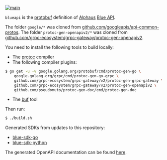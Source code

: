 [![main](https://github.com/alphauslabs/blueapi/actions/workflows/main.yml/badge.svg)](https://github.com/alphauslabs/blueapi/actions/workflows/main.yml)

`blueapi` is the [protobuf](https://developers.google.com/protocol-buffers) definition of [Alphaus](https://alphaus.cloud/) [Blue API](https://alphauslabs.github.io/blueapi/).

The folder `google/*` was cloned from [github.com/googleapis/api-common-protos](https://github.com/googleapis/api-common-protos). The folder `protoc-gen-openapiv2/*` was cloned from [github.com/grpc-ecosystem/grpc-gateway/protoc-gen-openapiv2](https://github.com/grpc-ecosystem/grpc-gateway/tree/master/protoc-gen-openapiv2).

You need to install the following tools to build locally:

* The [protoc](https://grpc.io/docs/protoc-installation/) compiler
* The following compiler plugins:
```bash
$ go get -u -v google.golang.org/protobuf/cmd/protoc-gen-go \
    google.golang.org/grpc/cmd/protoc-gen-go-grpc \
    github.com/grpc-ecosystem/grpc-gateway/v2/protoc-gen-grpc-gateway \
    github.com/grpc-ecosystem/grpc-gateway/v2/protoc-gen-openapiv2 \
    github.com/pseudomuto/protoc-gen-doc/cmd/protoc-gen-doc
```
* The [buf](https://docs.buf.build/installation) tool

Then run:
```bash
$ ./build.sh
```

Generated SDKs from updates to this repository:
* [blue-sdk-go](https://github.com/alphauslabs/blue-sdk-go)
* [blue-sdk-python](https://github.com/alphauslabs/blue-sdk-python)

The generated OpenAPI documentation can be found [here](https://alphauslabs.github.io/blueapidocs/).
